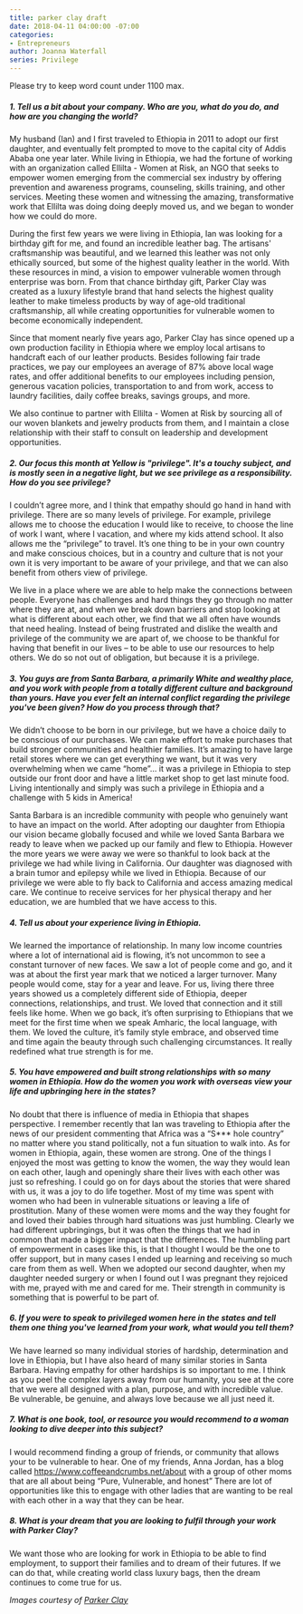```yaml
---
title: parker clay draft
date: 2018-04-11 04:00:00 -07:00
categories:
- Entrepreneurs
author: Joanna Waterfall
series: Privilege
---
```


Please try to keep word count under 1100 max.

##### 1. Tell us a bit about your company. Who are you, what do you do, and how are you changing the world?

My husband (Ian) and I first traveled to Ethiopia in 2011 to adopt our first daughter, and eventually felt prompted to move to the capital city of Addis Ababa one year later. While living in Ethiopia, we had the fortune of working with an organization called Ellilta - Women at Risk, an NGO that seeks to empower women emerging from the commercial sex industry by offering prevention and awareness programs, counseling, skills training, and other services. Meeting these women and witnessing the amazing, transformative work that Ellilta was doing doing deeply moved us, and we began to wonder how we could do more. 

During the first few years we were living in Ethiopia, Ian was looking for a birthday gift for me, and found an incredible leather bag. The artisans' craftsmanship was beautiful, and we learned this leather was not only ethically sourced, but some of the highest quality leather in the world. With these resources in mind, a vision to empower vulnerable women through enterprise was born. From that chance birthday gift, Parker Clay was created as a luxury lifestyle brand that hand selects the highest quality leather to make timeless products by way of age-old traditional craftsmanship, all while creating opportunities for vulnerable women to become economically independent.

Since that moment nearly five years ago, Parker Clay has since opened up a own production facility in Ethiopia where we employ local artisans to handcraft each of our leather products. Besides following fair trade practices, we pay our employees an average of 87% above local wage rates, and offer additional benefits to our employees including pension, generous vacation policies, transportation to and from work, access to laundry facilities, daily coffee breaks, savings groups, and more.

We also continue to partner with Ellilta - Women at Risk by sourcing all of our woven blankets and jewelry products from them, and I maintain a close relationship with their staff to consult on leadership and development opportunities. 

##### 2. Our focus this month at Yellow is "privilege". It's a touchy subject, and is mostly seen in a negative light, but we see privilege as a responsibility. How do you see privilege?

I couldn’t agree more, and I think that empathy should go hand in hand with privilege. There are so many levels of privilege. For example, privilege allows me to choose the education I would like to receive, to choose the line of work I want, where I vacation, and where my kids attend school. It also allows me the “privilege” to travel. It’s one thing to be in your own country and make conscious choices, but in a country and culture that is not your own it is very important to be aware of your privilege, and that we can also benefit from others view of privilege.  

We live in a place where we are able to help make the connections between people.  Everyone has challenges and hard things they go through no matter where they are at, and when we break down barriers and stop looking at what is different about each other, we find that we all often have wounds that need healing.  Instead of being frustrated and dislike the wealth and privilege of the community we are apart of, we choose to be thankful for having that benefit in our lives – to be able to use our resources to help others.  We do so not out of obligation, but because it is a privilege.


##### 3. You guys are from Santa Barbara, a primarily White and wealthy place, and you work with people from a totally different culture and background than yours. Have you ever felt an internal conflict regarding the privilege you've been given? How do you process through that?

We didn’t choose to be born in our privilege, but we have a choice daily to be conscious of our purchases. We can make effort to make purchases that build stronger communities and healthier families. It’s amazing to have large retail stores where we can get everything we want, but it was very overwhelming when we came “home”… it was a privilege in Ethiopia to step outside our front door and have a little market shop to get last minute food. Living intentionally and simply was such a privilege in Ethiopia and a challenge with 5 kids in America!

Santa Barbara is an incredible community with people who genuinely want to have an impact on the world. After adopting our daughter from Ethiopia our vision became globally focused and while we loved Santa Barbara we ready to leave when we packed up our family and flew to Ethiopia.  However the more years we were away we were so thankful to look back at the privilege we had while living in California. Our daughter was diagnosed with a brain tumor and epilepsy while we lived in Ethiopia. Because of our privilege we were able to fly back to California and access amazing medical care. We continue to receive services for her physical therapy and her education, we are humbled that we have access to this. 

##### 4. Tell us about your experience living in Ethiopia.

We learned the importance of relationship.  In many low income countries where a lot of international aid is flowing, it’s not uncommon to see a constant turnover of new faces.  We saw a lot of people come and go, and it was at about the first year mark that we noticed a larger turnover.  Many people would come, stay for a year and leave.  For us, living there three years showed us a completely different side of Ethiopia, deeper connections, relationships, and trust.  We loved that connection and it still feels like home.  When we go back, it’s often surprising to Ethiopians that we meet for the first time when we speak Amharic, the local language, with them.  We loved the culture, it’s family style embrace, and observed time and time again the beauty through such challenging circumstances.  It really redefined what true strength is for me. 

##### 5. You have empowered and built strong relationships with so many women in Ethiopia. How do the women you work with overseas view your life and upbringing here in the states?

No doubt that there is influence of media in Ethiopia that shapes perspective.  I remember recently that Ian was traveling to Ethiopia after the news of our president commenting that Africa was a “S*** hole country”  no matter where you stand politically, not a fun situation to walk into.  As for women in Ethiopia, again, these women are strong.  One of the things I enjoyed the most was getting to know the women, the way they would lean on each other, laugh and openingly share their lives with each other was just so refreshing.  I could go on for days about the stories that were shared with us, it was a joy to do life together. Most of my time was spent with women who had been in vulnerable situations or leaving a life of prostitution.  Many of these women were moms and the way they fought for and loved their babies through hard situations was just humbling.  Clearly we had different upbringings, but it was often the things that we had in common that made a bigger impact that the differences.  The humbling part of empowerment in cases like this, is that I thought I would be the one to offer support, but in many cases I ended up learning and receiving so much care from them as well. When we adopted our second daughter, when my daughter needed surgery or when I found out I was pregnant they rejoiced with me, prayed with me and cared for me.  Their strength in community is something that is powerful to be part of.

##### 6. If you were to speak to privileged women here in the states and tell them one thing you've learned from your work, what would you tell them?

We have learned so many individual stories of hardship, determination and love in Ethiopia, but I have also heard of many similar stories in Santa Barbara. Having empathy for other hardships is so important to me.  I think as you peel the complex layers away from our humanity, you see at the core that we were all designed with a plan, purpose, and with incredible value.  Be vulnerable, be genuine, and always love because we all just need it.      

##### 7. What is one book, tool, or resource you would recommend to a woman looking to dive deeper into this subject?

I would recommend finding a group of friends, or community that allows your to be vulnerable to hear.  One of my friends, Anna Jordan, has a blog called https://www.coffeeandcrumbs.net/about with a group of other moms that are all about being “Pure, Vulnerable, and honest”  There are lot of opportunities like this to engage with other ladies that are wanting to be real with each other in a way that they can be hear.

##### 8. What is your dream that you are looking to fulfil through your work with Parker Clay?

We want those who are looking for work in Ethiopia to be able to find employment, to support their families and to dream of their futures.  If we can do that, while creating world class luxury bags, then the dream continues to come true for us.

_Images courtesy of [Parker Clay](https://www.parkerclay.com/)_